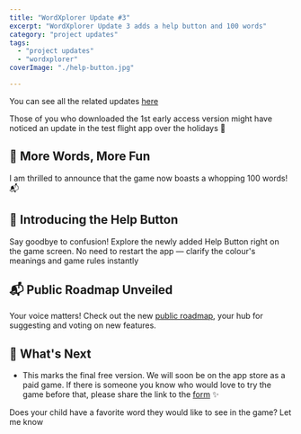 ```yaml
---
title: "WordXplorer Update #3"
excerpt: "WordXplorer Update 3 adds a help button and 100 words"
category: "project updates"
tags:
  - "project updates"
  - "wordxplorer"
coverImage: "./help-button.jpg"

---
```


You can see all the related updates [here](/tags/wordxplorer)

Those of you who downloaded the 1st early access version might have noticed an update in the test flight app over the holidays 🎉

## 🚀 More Words, More Fun

I am thrilled to announce that the game now boasts a whopping 100 words! 📬

## 📜 Introducing the Help Button

Say goodbye to confusion! Explore the newly added Help Button right on the game screen. No need to restart the app — clarify the colour's meanings and game rules instantly

<?# ResponsiveYouTube X71OQlezrpE Title="wordxplorer Help Button" /?>

## 📬 Public Roadmap Unveiled

Your voice matters! Check out the new [public roadmap](https://changemap.co/transient-toys/wordxplorer/), your hub for suggesting and voting on new features.

## 🔮 What's Next

- This marks the final free version. We will soon be on the app store as a paid game. If there is someone you know who would love to try the game before that, please share the link to the [form](https://tally.so/r/wverVQ) ✨

Does your child have a favorite word they would like to see in the game? Let me know